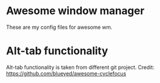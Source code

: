 # Awesome window manager
These are my config files for awesome wm.

# Alt-tab functionality
Alt-tab functionality is taken from different git project.
Credit: https://github.com/blueyed/awesome-cyclefocus
